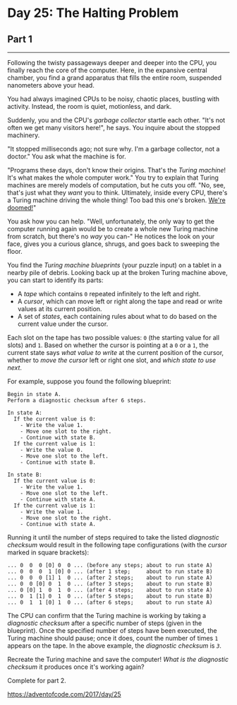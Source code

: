 # Day 25: The Halting Problem
## Part 1
-----------------------------------

Following the twisty passageways deeper and deeper into the CPU, you finally reach the core of the computer. Here, in the expansive central chamber, you find a grand apparatus that fills the entire room, suspended nanometers above your head.

You had always imagined CPUs to be noisy, chaotic places, bustling with activity. Instead, the room is quiet, motionless, and dark.

Suddenly, you and the CPU's *garbage collector* startle each other. "It's not often we get many visitors here!", he says. You inquire about the stopped machinery.

"It stopped milliseconds ago; not sure why. I'm a garbage collector, not a doctor." You ask what the machine is for.

"Programs these days, don't know their origins. That's the *Turing machine*! It's what makes the whole computer work." You try to explain that Turing machines are merely models of computation, but he cuts you off. "No, see, that's just what they *want* you to think. Ultimately, inside every CPU, there's a Turing machine driving the whole thing! Too bad this one's broken. [We're doomed!](https://www.youtube.com/watch?v=cTwZZz0HV8I)"

You ask how you can help. "Well, unfortunately, the only way to get the computer running again would be to create a whole new Turing machine from scratch, but there's no *way* you can-" He notices the look on your face, gives you a curious glance, shrugs, and goes back to sweeping the floor.

You find the *Turing machine blueprints* (your puzzle input) on a tablet in a nearby pile of debris. Looking back up at the broken Turing machine above, you can start to identify its parts:

* A *tape* which contains `0` repeated infinitely to the left and right.
* A *cursor*, which can move left or right along the tape and read or write values at its current position.
* A set of *states*, each containing rules about what to do based on the current value under the cursor.

Each slot on the tape has two possible values: `0` (the starting value for all slots) and `1`. Based on whether the cursor is pointing at a `0` or a `1`, the current state says *what value to write* at the current position of the cursor, whether to *move the cursor* left or right one slot, and *which state to use next*.

For example, suppose you found the following blueprint:

```
Begin in state A.
Perform a diagnostic checksum after 6 steps.

In state A:
  If the current value is 0:
    - Write the value 1.
    - Move one slot to the right.
    - Continue with state B.
  If the current value is 1:
    - Write the value 0.
    - Move one slot to the left.
    - Continue with state B.

In state B:
  If the current value is 0:
    - Write the value 1.
    - Move one slot to the left.
    - Continue with state A.
  If the current value is 1:
    - Write the value 1.
    - Move one slot to the right.
    - Continue with state A.

```

Running it until the number of steps required to take the listed *diagnostic checksum* would result in the following tape configurations (with the *cursor* marked in square brackets):

```
... 0  0  0 [0] 0  0 ... (before any steps; about to run state A)
... 0  0  0  1 [0] 0 ... (after 1 step;     about to run state B)
... 0  0  0 [1] 1  0 ... (after 2 steps;    about to run state A)
... 0  0 [0] 0  1  0 ... (after 3 steps;    about to run state B)
... 0 [0] 1  0  1  0 ... (after 4 steps;    about to run state A)
... 0  1 [1] 0  1  0 ... (after 5 steps;    about to run state B)
... 0  1  1 [0] 1  0 ... (after 6 steps;    about to run state A)

```

The CPU can confirm that the Turing machine is working by taking a *diagnostic checksum* after a specific number of steps (given in the blueprint). Once the specified number of steps have been executed, the Turing machine should pause; once it does, count the number of times `1` appears on the tape. In the above example, the *diagnostic checksum* is *`3`*.

Recreate the Turing machine and save the computer! *What is the diagnostic checksum* it produces once it's working again?



Complete for part 2.

https://adventofcode.com/2017/day/25

